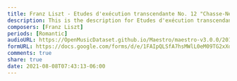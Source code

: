 ```yaml
---
title: Franz Liszt - Etudes d'exécution transcendante No. 12 "Chasse-Neige" S.139/12 (1)
description: This is the description for Etudes d'exécution transcendante No. 12 "Chasse-Neige" S.139/12 by Franz Liszt
composers: [Franz Liszt]
periods: [Romantic]
audioURL: https://OpenMusicDataset.github.io/Maestro/maestro-v3.0.0/2017/MIDI-Unprocessed_055_PIANO055_MID--AUDIO-split_07-07-17_Piano-e_1-04_wav--3.midi
formURL: https://docs.google.com/forms/d/e/1FAIpQLSfA7hsMWlL0eM09TG2xXd-i3OHCLGrjdN7yRW5l3OSlFfcdzg/viewform
comments: true
share: true
date: 2021-08-08T07:43:13-06:00
---
```

